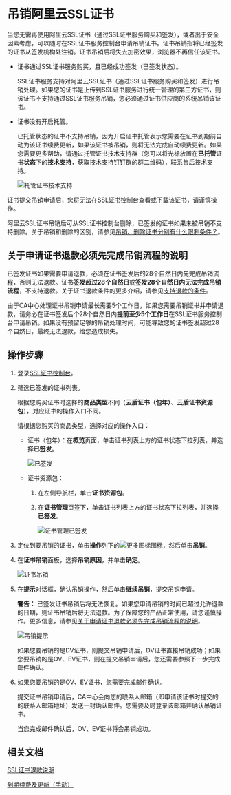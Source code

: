 # 吊销阿里云SSL证书

当您无需再使用阿里云SSL证书（通过SSL证书服务购买和签发），或者出于安全因素考虑，可以随时在SSL证书服务控制台申请吊销证书。证书吊销指将已经签发的证书从签发机构处注销。证书吊销后将失去加密效果，浏览器不再信任该证书。

-   证书通过SSL证书服务购买，且已经成功签发（已签发状态）。

    SSL证书服务支持对阿里云SSL证书（通过SSL证书服务购买和签发）进行吊销处理。如果您的证书是上传到SSL证书服务进行统一管理的第三方证书，则该证书不支持通过SSL证书服务吊销，您必须通过证书供应商的系统吊销该证书。

-   证书没有开启托管。

    已托管状态的证书不支持吊销，因为开启证书托管表示您需要在证书到期前自动为该证书续费更新，如果该证书被吊销，则将无法完成自动续费更新。如果您需要更多帮助，请通过托管证书技术支持群（您可以将光标放置在**已托管**证书**状态**下的**技术支持**，获取技术支持钉钉群的群二维码），联系售后技术支持。

    ![托管证书技术支持](https://static-aliyun-doc.oss-accelerate.aliyuncs.com/assets/img/zh-CN/2355942161/p239242.png)


证书提交吊销申请后，您将无法在SSL证书控制台查看或下载该证书，请谨慎操作。

阿里云SSL证书吊销后可从SSL证书控制台删除，已签发的证书如果未被吊销不支持删除。关于吊销和删除的区别，请参见[吊销、删除证书分别有什么限制条件？](/cn.zh-CN/证书吊销与删除/常见问题/吊销、删除证书分别有什么限制条件？.md)。

## 关于申请证书退款必须先完成吊销流程的说明

已签发证书如果需要申请退款，必须在证书签发后的28个自然日内先完成吊销流程，否则无法退款。证书**签发超过28个自然日**或**签发28个自然日内无法完成吊销流程**，不支持退款。关于证书退款条件的更多介绍，请参见[支持退款的条件](/cn.zh-CN/证书退款/SSL证书退款说明.md)。

由于CA中心处理证书吊销申请最长需要5个工作日，如果您需要吊销证书并申请退款，请务必在证书签发后个28个自然日内**提前至少5个工作日**在SSL证书服务控制台申请吊销。如果没有预留足够的吊销处理时间，可能导致您的证书签发超过28个自然日，最终无法退款，给您造成损失。

## 操作步骤

1.  登录[SSL证书控制台](https://yundunnext.console.aliyun.com/?p=cas)。

2.  筛选已签发的证书列表。

    根据您购买证书时选择的**商品类型**不同（**云盾证书（包年）**、**云盾证书资源包**），对应证书的操作入口不同。

    请根据您购买的商品类型，选择对应的操作入口：

    -   证书（包年）：在**概览**页面，单击证书列表上方的证书状态下拉列表，并选择**已签发**。

        ![已签发](https://static-aliyun-doc.oss-accelerate.aliyuncs.com/assets/img/zh-CN/1094018061/p201523.png)

    -   证书资源包：
        1.  在左侧导航栏，单击**证书资源包**。
        2.  在**证书管理**页签下，单击证书列表上方的证书状态下拉列表，并选择**已签发**。

            ![证书管理已签发](https://static-aliyun-doc.oss-accelerate.aliyuncs.com/assets/img/zh-CN/6028610161/p211808.png)

3.  定位到要吊销的证书，单击**操作**列下的![更多图标](https://static-aliyun-doc.oss-accelerate.aliyuncs.com/assets/img/zh-CN/0960142161/p238382.png)图标，然后单击**吊销**。

4.  在**证书吊销**面板，选择**吊销原因**，并单击**确定**。

    ![证书吊销](https://static-aliyun-doc.oss-accelerate.aliyuncs.com/assets/img/zh-CN/0960142161/p238386.png)

5.  在**提示**对话框，确认吊销操作，然后单击**继续吊销**，提交吊销申请。

    **警告：** 已签发证书吊销后将无法恢复。如果您申请吊销的时间已超过允许退款的日期，则证书吊销后将无法退款。为了保障您的产品正常使用，请您谨慎操作。更多信息，请参见[关于申请证书退款必须先完成吊销流程的说明](#section_9ep_pae_9j6)。

    ![吊销提示](https://static-aliyun-doc.oss-accelerate.aliyuncs.com/assets/img/zh-CN/0960142161/p238405.png)

    如果您要吊销的是DV证书，则提交吊销申请后，DV证书直接吊销成功；如果您要吊销的是OV、EV证书，则在提交吊销申请后，您还需要参照下一步完成邮件确认。

6.  如果您要吊销的是OV、EV证书，您需要完成邮件确认。

    提交证书吊销申请后，CA中心会向您的联系人邮箱（即申请该证书时提交的的联系人邮箱地址）发送一封确认邮件。您需要及时登录该邮箱并确认吊销证书。

    当您完成邮件确认后，OV、EV证书将会吊销成功。


## 相关文档

[SSL证书退款说明](/cn.zh-CN/证书退款/SSL证书退款说明.md)

[到期续费及更新（手动）](/cn.zh-CN/证书托管与续费/到期续费及更新（手动）.md)

